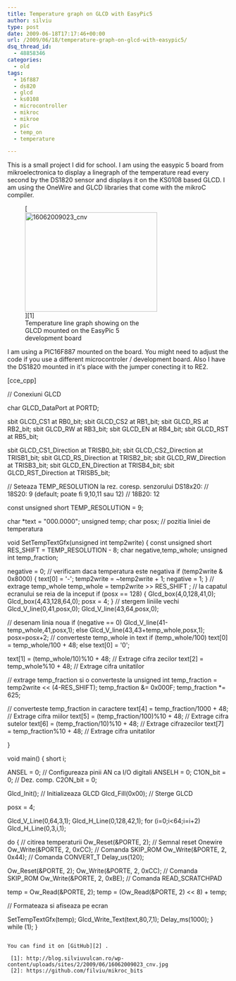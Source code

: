 ```yaml
---
title: Temperature graph on GLCD with EasyPic5
author: silviu
type: post
date: 2009-06-18T17:17:46+00:00
url: /2009/06/18/temperature-graph-on-glcd-with-easypic5/
dsq_thread_id:
  - 48858346
categories:
  - old
tags:
  - 16f887
  - ds820
  - glcd
  - ks0108
  - microcontroller
  - mikroc
  - mikroe
  - pic
  - temp_on
  - temperature

---
```

This is a small project I did for school. I am using the easypic 5 board from mikroelectronica to display a linegraph of the temperature read every second by the DS1820 sensor and displays it on the KS0108 based GLCD. I am using the OneWire and GLCD libraries that come with the mikroC compiler.

<figure id="attachment_279" aria-describedby="caption-attachment-279" style="width: 300px" class="wp-caption aligncenter">[<img decoding="async" loading="lazy" class="size-medium wp-image-279" title="16062009023_cnv" alt="16062009023_cnv" src="http://blog.silviuvulcan.ro/wp-content/uploads/sites/2/2009/06/16062009023_cnv-300x225.jpg" width="300" height="225" />][1]<figcaption id="caption-attachment-279" class="wp-caption-text">Temperature line graph showing on the GLCD mounted on the EasyPic 5 development board</figcaption></figure>

<p style="text-align: left">
  I am using a PIC16F887 mounted on the board. You might need to adjust the code if you use a different microcontroler / development board. Also I have the DS1820 mounted in it's place with the jumper conecting it to RE2.
</p>

[cce_cpp]

// Conexiuni GLCD

char GLCD_DataPort at PORTD;

sbit GLCD_CS1 at RB0_bit;
sbit GLCD_CS2 at RB1_bit;
sbit GLCD_RS at RB2_bit;
sbit GLCD_RW at RB3_bit;
sbit GLCD_EN at RB4_bit;
sbit GLCD_RST at RB5_bit;

sbit GLCD_CS1_Direction at TRISB0_bit;
sbit GLCD_CS2_Direction at TRISB1_bit;
sbit GLCD_RS_Direction at TRISB2_bit;
sbit GLCD_RW_Direction at TRISB3_bit;
sbit GLCD_EN_Direction at TRISB4_bit;
sbit GLCD_RST_Direction at TRISB5_bit;

// Seteaza TEMP_RESOLUTION la rez. coresp. senzorului DS18x20:
// 18S20: 9 (default; poate fi 9,10,11 sau 12)
// 18B20: 12

const unsigned short TEMP_RESOLUTION = 9;

char *text = "000.0000";
unsigned temp;
char posx; // pozitia liniei de temperatura

void SetTempTextGfx(unsigned int temp2write) {
const unsigned short RES_SHIFT = TEMP_RESOLUTION - 8;
char negative,temp_whole;
unsigned int temp_fraction;

negative = 0;
// verificam daca temperatura este negativa
if (temp2write & 0x8000) {
text[0] = '-';
temp2write = ~temp2write + 1;
negative = 1;
}
// extrage temp_whole
temp_whole = temp2write >> RES_SHIFT ;
// la capatul ecranului se reia de la inceput
if (posx == 128) {
Glcd_box(4,0,128,41,0);
Glcd_box(4,43,128,64,0);
posx = 4;
}
// stergem liniile vechi
Glcd_V_line(0,41,posx,0);
Glcd_V_line(43,64,posx,0);

// desenam linia noua
if (negative == 0)
Glcd_V_line(41-temp_whole,41,posx,1);
else
Glcd_V_line(43,43+temp_whole,posx,1);
posx=posx+2;
// converteste temp_whole in text
if (temp_whole/100)
text[0] = temp_whole/100 + 48;
else
text[0] = '0';

text[1] = (temp_whole/10)%10 + 48; // Extrage cifra zecilor
text[2] = temp_whole%10 + 48; // Extrage cifra unitatilor

// extrage temp_fraction si o converteste la unsigned int
temp_fraction = temp2write << (4-RES_SHIFT);
temp_fraction &= 0x000F;
temp_fraction *= 625;

// converteste temp_fraction in caractere
text[4] = temp_fraction/1000 + 48; // Extrage cifra miilor
text[5] = (temp_fraction/100)%10 + 48; // Extrage cifra sutelor
text[6] = (temp_fraction/10)%10 + 48; // Extrage cifrazecilor
text[7] = temp_fraction%10 + 48; // Extrage cifra unitatilor

}

void main() {
short i;

ANSEL = 0; // Configureaza pinii AN ca I/O digitali
ANSELH = 0;
C1ON_bit = 0; // Dez. comp.
C2ON_bit = 0;

Glcd_Init(); // Initializeaza GLCD
Glcd_Fill(0x00); // Sterge GLCD

posx = 4;

Glcd_V_Line(0,64,3,1);
Glcd_H_Line(0,128,42,1);
for (i=0;i<64;i=i+2) Glcd_H_Line(0,3,i,1);

do {
// citirea temperaturii
Ow_Reset(&PORTE, 2); // Semnal reset Onewire
Ow_Write(&PORTE, 2, 0xCC); // Comanda SKIP_ROM
Ow_Write(&PORTE, 2, 0x44); // Comanda CONVERT_T
Delay_us(120);

Ow_Reset(&PORTE, 2);
Ow_Write(&PORTE, 2, 0xCC); // Comanda SKIP_ROM
Ow_Write(&PORTE, 2, 0xBE); // Comanda READ_SCRATCHPAD

temp = Ow_Read(&PORTE, 2);
temp = (Ow_Read(&PORTE, 2) << 8) + temp;

// Formateaza si afiseaza pe ecran

SetTempTextGfx(temp);
Glcd_Write_Text(text,80,7,1);
Delay_ms(1000);
} while (1);
}

```

You can find it on [GitHub][2] .

 [1]: http://blog.silviuvulcan.ro/wp-content/uploads/sites/2/2009/06/16062009023_cnv.jpg
 [2]: https://github.com/filviu/mikroc_bits